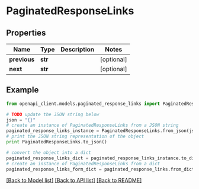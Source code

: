 # PaginatedResponseLinks


## Properties
Name | Type | Description | Notes
------------ | ------------- | ------------- | -------------
**previous** | **str** |  | [optional] 
**next** | **str** |  | [optional] 

## Example

```python
from openapi_client.models.paginated_response_links import PaginatedResponseLinks

# TODO update the JSON string below
json = "{}"
# create an instance of PaginatedResponseLinks from a JSON string
paginated_response_links_instance = PaginatedResponseLinks.from_json(json)
# print the JSON string representation of the object
print PaginatedResponseLinks.to_json()

# convert the object into a dict
paginated_response_links_dict = paginated_response_links_instance.to_dict()
# create an instance of PaginatedResponseLinks from a dict
paginated_response_links_form_dict = paginated_response_links.from_dict(paginated_response_links_dict)
```
[[Back to Model list]](../README.md#documentation-for-models) [[Back to API list]](../README.md#documentation-for-api-endpoints) [[Back to README]](../README.md)


